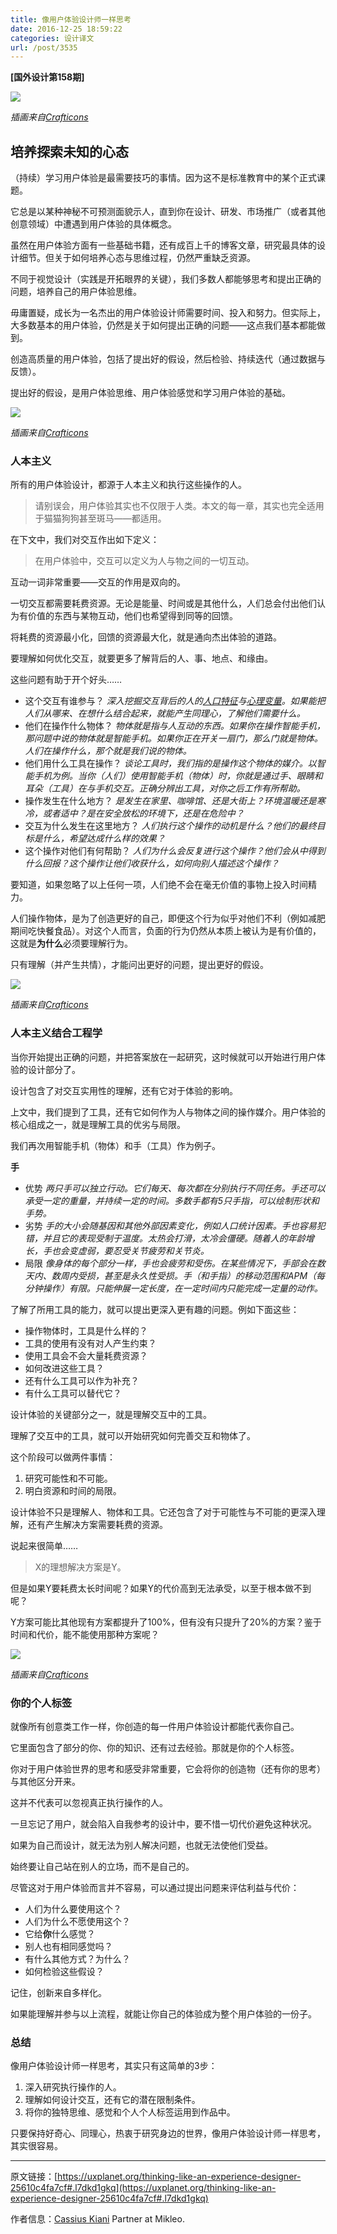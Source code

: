 ```yaml
---
title: 像用户体验设计师一样思考
date: 2016-12-25 18:59:22
categories: 设计译文
url: /post/3535
---
```


**[国外设计第158期]**

![](http://qiniu.colacdn.com/img/posts/2016-12/12-20/1-slvuThkTr1BsmpeedW605Q.png)

*插画来自[Crafticons](http://crafticons.com/)*

## 培养探索未知的心态

（持续）学习用户体验是最需要技巧的事情。因为这不是标准教育中的某个正式课题。

它总是以某种神秘不可预测面貌示人，直到你在设计、研发、市场推广（或者其他创意领域）中遭遇到用户体验的具体概念。

虽然在用户体验方面有一些基础书籍，还有成百上千的博客文章，研究最具体的设计细节。但关于如何培养心态与思维过程，仍然严重缺乏资源。

不同于视觉设计（实践是开拓眼界的关键），我们多数人都能够思考和提出正确的问题，培养自己的用户体验思维。

毋庸置疑，成长为一名杰出的用户体验设计师需要时间、投入和努力。但实际上，大多数基本的用户体验，仍然是关于如何提出正确的问题——这点我们基本都能做到。

创造高质量的用户体验，包括了提出好的假设，然后检验、持续迭代（通过数据与反馈）。

提出好的假设，是用户体验思维、用户体验感觉和学习用户体验的基础。

![](http://qiniu.colacdn.com/img/posts/2016-12/12-20/1-M5SMsqTIfsdEHwYBDeNjKQ.png)

*插画来自[Crafticons](http://crafticons.com/)*

### 人本主义

所有的用户体验设计，都源于人本主义和执行这些操作的人。

> 请别误会，用户体验其实也不仅限于人类。本文的每一章，其实也完全适用于猫猫狗狗甚至斑马——都适用。

在下文中，我们对交互作出如下定义：

> 在用户体验中，交互可以定义为人与物之间的一切互动。

互动一词非常重要——交互的作用是双向的。

一切交互都需要耗费资源。无论是能量、时间或是其他什么，人们总会付出他们认为有价值的东西与某物互动，他们也希望得到同等的回馈。

将耗费的资源最小化，回馈的资源最大化，就是通向杰出体验的道路。

要理解如何优化交互，就要更多了解背后的人、事、地点、和缘由。

这些问题有助于开个好头……

- 这个交互有谁参与？
	*深入挖掘交互背后的人的[人口特征](https://en.wikipedia.org/wiki/Demographics)与[心理变量](https://en.wikipedia.org/wiki/Psychographic)。如果能把人们从哪来、在想什么结合起来，就能产生同理心，了解他们需要什么。*
- 他们在操作什么物体？
	*物体就是指与人互动的东西。如果你在操作智能手机，那问题中说的物体就是智能手机。如果你正在开关一扇门，那么门就是物体。*
	*人们在操作什么，那个就是我们说的物体。*
- 他们用什么工具在操作？
	*谈论工具时，我们指的是操作这个物体的媒介。以智能手机为例。当你（人们）使用智能手机（物体）时，你就是通过手、眼睛和耳朵（工具）在与手机交互。正确分辨出工具，对你之后工作有所帮助。*
- 操作发生在什么地方？
	*是发生在家里、咖啡馆、还是大街上？环境温暖还是寒冷，或者适中？是在安全放松的环境下，还是在危险中？*
- 交互为什么发生在这里地方？
	*人们执行这个操作的动机是什么？他们的最终目标是什么，希望达成什么样的效果？*
-  这个操作对他们有何帮助？
	*人们为什么会反复进行这个操作？他们会从中得到什么回报？这个操作让他们收获什么，如何向别人描述这个操作？*

要知道，如果忽略了以上任何一项，人们绝不会在毫无价值的事物上投入时间精力。

人们操作物体，是为了创造更好的自己，即便这个行为似乎对他们不利（例如减肥期间吃快餐食品）。对这个人而言，负面的行为仍然从本质上被认为是有价值的，这就是**为什么**必须要理解行为。

只有理解（并产生共情），才能问出更好的问题，提出更好的假设。

![](http://qiniu.colacdn.com/img/posts/2016-12/12-20/1-0rl63CoXuwngWG9P_kfG6g.png)

*插画来自[Crafticons](http://crafticons.com/)*

### 人本主义结合工程学

当你开始提出正确的问题，并把答案放在一起研究，这时候就可以开始进行用户体验的设计部分了。

设计包含了对交互实用性的理解，还有它对于体验的影响。

上文中，我们提到了工具，还有它如何作为人与物体之间的操作媒介。用户体验的核心组成之一，就是理解工具的优劣与局限。

我们再次用智能手机（物体）和手（工具）作为例子。

**手**

- 优势
    *两只手可以独立行动。它们每天、每次都在分别执行不同任务。手还可以承受一定的重量，并持续一定的时间。多数手都有5只手指，可以绘制形状和手势。*
- 劣势
    *手的大小会随基因和其他外部因素变化，例如人口统计因素。手也容易犯错，并且它的表现受制于温度。太热会打滑，太冷会僵硬。随着人的年龄增长，手也会变虚弱，要忍受关节疲劳和关节炎。*
- 局限
    *像身体的每个部分一样，手也会疲劳和受伤。在某些情况下，手部会在数天内、数周内受损，甚至是永久性受损。手（和手指）的移动范围和APM（每分钟操作）有限。只能伸展一定长度，在一定时间内只能完成一定量的动作。*

了解了所用工具的能力，就可以提出更深入更有趣的问题。例如下面这些：

- 操作物体时，工具是什么样的？
- 工具的使用有没有对人产生约束？
- 使用工具会不会大量耗费资源？
- 如何改进这些工具？
- 还有什么工具可以作为补充？
- 有什么工具可以替代它？

设计体验的关键部分之一，就是理解交互中的工具。

理解了交互中的工具，就可以开始研究如何完善交互和物体了。

这个阶段可以做两件事情：

1. 研究可能性和不可能。
2. 明白资源和时间的局限。

设计体验不只是理解人、物体和工具。它还包含了对于可能性与不可能的更深入理解，还有产生解决方案需要耗费的资源。

说起来很简单……

> X的理想解决方案是Y。

但是如果Y要耗费太长时间呢？如果Y的代价高到无法承受，以至于根本做不到呢？

Y方案可能比其他现有方案都提升了100%，但有没有只提升了20%的方案？鉴于时间和代价，能不能使用那种方案呢？

![](http://qiniu.colacdn.com/img/posts/2016-12/12-20/1-jN6NE2mcLiCm4jT75zztrQ.png)

*插画来自[Crafticons](http://crafticons.com/)*

### 你的个人标签

就像所有创意类工作一样，你创造的每一件用户体验设计都能代表你自己。

它里面包含了部分的你、你的知识、还有过去经验。那就是你的个人标签。

你对于用户体验世界的思考和感受非常重要，它会将你的创造物（还有你的思考）与其他区分开来。

这并不代表可以忽视真正执行操作的人。

一旦忘记了用户，就会陷入自我参考的设计中，要不惜一切代价避免这种状况。

如果为自己而设计，就无法为别人解决问题，也就无法使他们受益。

始终要让自己站在别人的立场，而不是自己的。

尽管这对于用户体验而言并不容易，可以通过提出问题来评估利益与代价：

- 人们为什么要使用这个？
- 人们为什么不愿使用这个？
- 它给**你**什么感觉？
- 别人也有相同感觉吗？
- 有什么其他方式？为什么？
- 如何检验这些假设？

记住，创新来自多样化。

如果能理解并参与以上流程，就能让你自己的体验成为整个用户体验的一份子。

### 总结

像用户体验设计师一样思考，其实只有这简单的3步：

1. 深入研究执行操作的人。
2. 理解如何设计交互，还有它的潜在限制条件。
3. 将你的独特思维、感觉和个人个人标签运用到作品中。

只要保持好奇心、同理心，热衷于研究身边的世界，像用户体验设计师一样思考，其实很容易。

---

原文链接：[https://uxplanet.org/thinking-like-an-experience-designer-25610c4fa7cf#.l7dkd1gkq](https://uxplanet.org/thinking-like-an-experience-designer-25610c4fa7cf#.l7dkd1gkq)

作者信息：[Cassius Kiani](https://uxplanet.org/@cassiuskiani?source=post_header_lockup)
Partner at Mikleo.